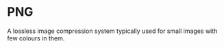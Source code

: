 # PNG

A lossless image compression system typically used for small images with few colours in them.
